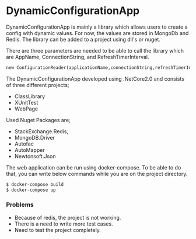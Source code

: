 # DynamicConfigurationApp
DynamicConfigurationApp is mainly a library which allows users to create a config with dynamic values. For now, the values are stored in MongoDb and Redis.
The library can be added to a project using dll's or nuget.

There are three parameters are needed to be able to call the library which are AppName, ConnectionString, and RefreshTimerInterval.
```sh
new ConfigurationReader(applicationName,connectionString,refreshTimerIntervalInMs);
```
The DynamicConfigurationApp developed using .NetCore2.0 and consists of three different projects;
- ClassLibrary
- XUnitTest
- WebPage

Used Nuget Packages are;
- StackExchange.Redis,
- MongoDB.Driver
- Autofac
- AutoMapper
- Newtonsoft.Json

The web application can be run using docker-compose. To be able to do that, you can write below commands while you are on the project directory.

```sh
$ docker-compose build
$ docker-compose up
```

### Problems
- Because of redis, the project is not working.
- There is a need to write more test cases.
- Need to test the project completely.


